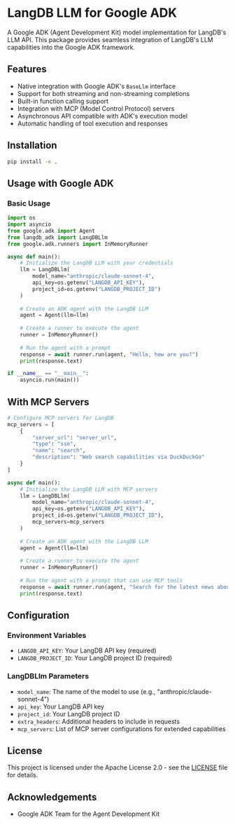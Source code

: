 # LangDB LLM for Google ADK

A Google ADK (Agent Development Kit) model implementation for LangDB's LLM API. This package provides seamless integration of LangDB's LLM capabilities into the Google ADK framework.

## Features

- Native integration with Google ADK's `BaseLlm` interface
- Support for both streaming and non-streaming completions
- Built-in function calling support
- Integration with MCP (Model Control Protocol) servers
- Asynchronous API compatible with ADK's execution model
- Automatic handling of tool execution and responses

## Installation

```bash
pip install -e .
```

## Usage with Google ADK

### Basic Usage

```python
import os
import asyncio
from google.adk import Agent
from langdb_adk import LangDBLlm
from google.adk.runners import InMemoryRunner

async def main():
    # Initialize the LangDB LLM with your credentials
    llm = LangDBLlm(
        model_name="anthropic/claude-sonnet-4",
        api_key=os.getenv("LANGDB_API_KEY"),
        project_id=os.getenv("LANGDB_PROJECT_ID")
    )
    
    # Create an ADK agent with the LangDB LLM
    agent = Agent(llm=llm)
    
    # Create a runner to execute the agent
    runner = InMemoryRunner()
    
    # Run the agent with a prompt
    response = await runner.run(agent, "Hello, how are you?")
    print(response.text)

if __name__ == "__main__":
    asyncio.run(main())
```

## With MCP Servers

```python
# Configure MCP servers for LangDB
mcp_servers = [
    {
        "server_url": "server_url",
        "type": "sse",
        "name": "search",
        "description": "Web search capabilities via DuckDuckGo"
    }
]

async def main():
    # Initialize the LangDB LLM with MCP servers
    llm = LangDBLlm(
        model_name="anthropic/claude-sonnet-4",
        api_key=os.getenv("LANGDB_API_KEY"),
        project_id=os.getenv("LANGDB_PROJECT_ID"),
        mcp_servers=mcp_servers
    )
    
    # Create an ADK agent with the LangDB LLM
    agent = Agent(llm=llm)
    
    # Create a runner to execute the agent
    runner = InMemoryRunner()
    
    # Run the agent with a prompt that can use MCP tools
    response = await runner.run(agent, "Search for the latest news about AI")
    print(response.text)
```

## Configuration

### Environment Variables

- `LANGDB_API_KEY`: Your LangDB API key (required)
- `LANGDB_PROJECT_ID`: Your LangDB project ID (required)

### LangDBLlm Parameters

- `model_name`: The name of the model to use (e.g., "anthropic/claude-sonnet-4")
- `api_key`: Your LangDB API key
- `project_id`: Your LangDB project ID
- `extra_headers`: Additional headers to include in requests
- `mcp_servers`: List of MCP server configurations for extended capabilities


## License

This project is licensed under the Apache License 2.0 - see the [LICENSE](LICENSE) file for details.

## Acknowledgements

- Google ADK Team for the Agent Development Kit
